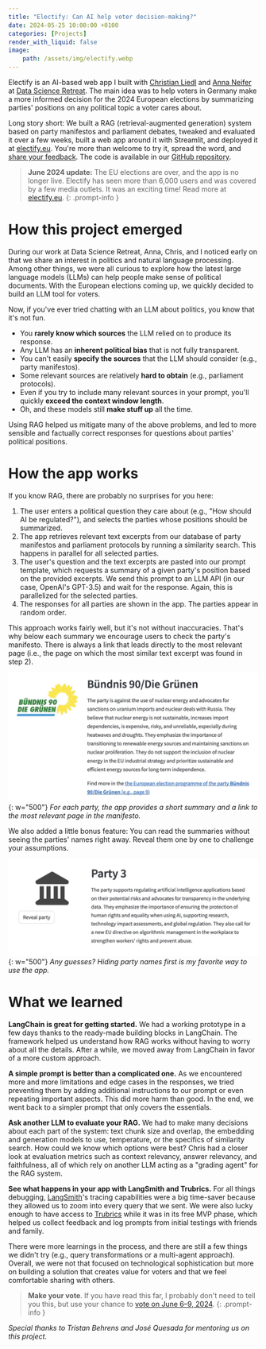 ```yaml
---
title: "Electify: Can AI help voter decision-making?"
date: 2024-05-25 10:00:00 +0100
categories: [Projects]
render_with_liquid: false
image: 
    path: /assets/img/electify.webp
---
```


Electify is an AI-based web app I built with [Christian Liedl](https://www.linkedin.com/in/christian-liedl-2aaa03133/) and [Anna Neifer](https://www.linkedin.com/in/anna-neifer/) at [Data Science Retreat](https://datascienceretreat.com/). The main idea was to help voters in Germany make a more informed decision for the 2024 European elections by summarizing parties' positions on any political topic a voter cares about.

Long story short: We built a RAG (retrieval-augmented generation) system based on party manifestos and parliament debates, tweaked and evaluated it over a few weeks, built a web app around it with Streamlit, and deployed it at [electify.eu](https://electify.eu/). You're more than welcome to try it, spread the word, and [share your feedback](mailto:electify.eu@gmail.com). The code is available in our [GitHub repository](https://github.com/electify-eu/europarl-ai).

> **June 2024 update:** The EU elections are over, and the app is no longer live. Electify has seen more than 6,000 users and was covered by a few media outlets. It was an exciting time! Read more at [electify.eu](https://electify.eu/).
{: .prompt-info }

# How this project emerged
During our work at Data Science Retreat, Anna, Chris, and I noticed early on that we share an interest in politics and natural language processing. Among other things, we were all curious to explore how the latest large language models (LLMs) can help people make sense of political documents. With the European elections coming up, we quickly decided to build an LLM tool for voters.

Now, if you've ever tried chatting with an LLM about politics, you know that it's not fun. 
* You **rarely know which sources** the LLM relied on to produce its response.
* Any LLM has an **inherent political bias** that is not fully transparent.
* You can't easily **specify the sources** that the LLM should consider (e.g., party manifestos).
* Some relevant sources are relatively **hard to obtain** (e.g., parliament protocols).
* Even if you try to include many relevant sources in your prompt, you'll quickly **exceed the context window length**.
* Oh, and these models still **make stuff up** all the time.

Using RAG helped us mitigate many of the above problems, and led to more sensible and factually correct responses for questions about parties' political positions. 

# How the app works
If you know RAG, there are probably no surprises for you here:
1. The user enters a political question they care about (e.g., "How should AI be regulated?"), and selects the parties whose positions should be summarized.
2. The app retrieves relevant text excerpts from our database of party manifestos and parliament protocols by running a similarity search. This happens in parallel for all selected parties.
3. The user's question and the text excerpts are pasted into our prompt template, which requests a summary of a given party's position based on the provided excerpts. We send this prompt to an LLM API (in our case, OpenAI's GPT-3.5) and wait for the response. Again, this is parallelized for the selected parties.
4. The responses for all parties are shown in the app. The parties appear in random order.

This approach works fairly well, but it's not without inaccuracies. That's why below each summary we encourage users to check the party's manifesto. There is always a link that leads directly to the most relevant page (i.e., the page on which the most similar text excerpt was found in step 2).

![A screenshot of the Electify app, showing a summary of a party's position about nuclear power and a link to the relevant page in the party manifesto.](assets/img/electify_summary.webp){: w="500"}
_For each party, the app provides a short summary and a link to the most relevant page in the manifesto._

We also added a little bonus feature: You can read the summaries without seeing the parties' names right away. Reveal them one by one to challenge your assumptions.

![A screenshot of the Electify app, showing a summary of a party's position without the party being named. There is a "Reveal" button to show the name and logo.](assets/img/electify_hidden.webp){: w="500"}
_Any guesses? Hiding party names first is my favorite way to use the app._


# What we learned

**LangChain is great for getting started.** We had a working prototype in a few days thanks to the ready-made building blocks in LangChain. The framework helped us understand how RAG works without having to worry about all the details. After a while, we moved away from LangChain in favor of a more custom approach.

**A simple prompt is better than a complicated one.** As we encountered more and more limitations and edge cases in the responses, we tried preventing them by adding additional instructions to our prompt or even repeating important aspects. This did more harm than good. In the end, we went back to a simpler prompt that only covers the essentials.

**Ask another LLM to evaluate your RAG.** We had to make many decisions about each part of the system: text chunk size and overlap, the embedding and generation models to use, temperature, or the specifics of similarity search. How could we know which options were best? Chris had a closer look at evaluation metrics such as context relevancy, answer relevancy, and faithfulness, all of which rely on another LLM acting as a "grading agent" for the RAG system.

**See what happens in your app with LangSmith and Trubrics.** For all things debugging, [LangSmith](https://www.langchain.com/langsmith)'s tracing capabilities were a big time-saver because they allowed us to zoom into every query that we sent. We were also lucky enough to have access to [Trubrics](https://www.trubrics.com/) while it was in its free MVP phase, which helped us collect feedback and log prompts from initial testings with friends and family.

There were more learnings in the process, and there are still a few things we didn't try (e.g., query transformations or a multi-agent approach). Overall, we were not that focused on technological sophistication but more on building a solution that creates value for voters and that we feel comfortable sharing with others.

> **Make your vote**. If you have read this far, I probably don't need to tell you this, but use your chance to [vote on June 6–9, 2024](https://elections.europa.eu/).
{: .prompt-info }


*Special thanks to Tristan Behrens and José Quesada for mentoring us on this project.*